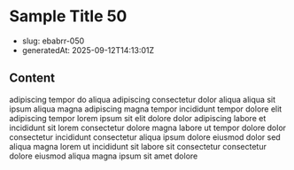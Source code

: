 # Sample Title 50

- slug: ebabrr-050
- generatedAt: 2025-09-12T14:13:01Z

## Content
adipiscing tempor do aliqua adipiscing consectetur dolor aliqua aliqua sit ipsum aliqua magna adipiscing magna tempor incididunt tempor dolore elit adipiscing tempor lorem ipsum sit elit dolore dolor adipiscing labore et incididunt sit lorem consectetur dolore magna labore ut tempor dolore dolor consectetur incididunt consectetur aliqua ipsum dolore eiusmod dolor sed aliqua magna lorem ut incididunt sit labore sit consectetur consectetur dolore eiusmod aliqua magna ipsum sit amet dolore
